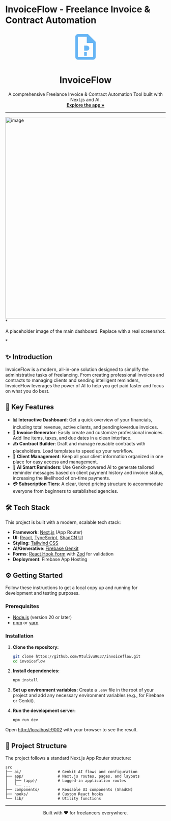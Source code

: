 # InvoiceFlow - Freelance Invoice & Contract Automation

<div align="center">
  <svg xmlns="http://www.w3.org/2000/svg" viewBox="0 0 24 24" class="w-24 h-24 text-primary" fill="hsl(207, 88%, 68%)" width="96" height="96">
    <path d="M14 2H6C4.9 2 4 2.9 4 4V20C4 21.1 4.9 22 6 22H18C19.1 22 20 21.1 20 20V8L14 2ZM18 20H6V4H13V9H18V20ZM11 19H13V16H11V19ZM11 15H13C14.1 15 15 14.1 15 13C15 11.9 14.1 11 13 11H11V15Z" />
  </svg>
  <h1 align="center">InvoiceFlow</h1>
  <p align="center">
    A comprehensive Freelance Invoice & Contract Automation Tool built with Next.js and AI.
    <br />
    <a href="/dashboard"><strong>Explore the app »</strong></a>
  </p>
</div>

---

<img width="1347" height="633" alt="image" src="https://github.com/user-attachments/assets/69c38078-7a9c-4742-8a94-5e0f41c16aa2" />
*<p align="center">A placeholder image of the main dashboard. Replace with a real screenshot.</p>*


## ✨ Introduction

InvoiceFlow is a modern, all-in-one solution designed to simplify the administrative tasks of freelancing. From creating professional invoices and contracts to managing clients and sending intelligent reminders, InvoiceFlow leverages the power of AI to help you get paid faster and focus on what you do best.

## 🚀 Key Features

- **📊 Interactive Dashboard**: Get a quick overview of your financials, including total revenue, active clients, and pending/overdue invoices.
- **📄 Invoice Generator**: Easily create and customize professional invoices. Add line items, taxes, and due dates in a clean interface.
- **✍️ Contract Builder**: Draft and manage reusable contracts with placeholders. Load templates to speed up your workflow.
- **👥 Client Management**: Keep all your client information organized in one place for easy access and management.
- **🤖 AI Smart Reminders**: Use Genkit-powered AI to generate tailored reminder messages based on client payment history and invoice status, increasing the likelihood of on-time payments.
- **💳 Subscription Tiers**: A clear, tiered pricing structure to accommodate everyone from beginners to established agencies.

## 🛠️ Tech Stack

This project is built with a modern, scalable tech stack:

- **Framework**: [Next.js](https://nextjs.org/) (App Router)
- **UI**: [React](https://reactjs.org/), [TypeScript](https://www.typescriptlang.org/), [ShadCN UI](https://ui.shadcn.com/)
- **Styling**: [Tailwind CSS](https://tailwindcss.com/)
- **AI/Generative**: [Firebase Genkit](https://firebase.google.com/docs/genkit)
- **Forms**: [React Hook Form](https://react-hook-form.com/) with [Zod](https://zod.dev/) for validation
- **Deployment**: Firebase App Hosting

## ⚙️ Getting Started

Follow these instructions to get a local copy up and running for development and testing purposes.

### Prerequisites

- [Node.js](https://nodejs.org/) (version 20 or later)
- [npm](https://www.npmjs.com/) or [yarn](https://yarnpkg.com/)

### Installation

1.  **Clone the repository:**
    ```sh
    git clone https://github.com/Mtulivu9637/invoiceflow.git
    cd invoiceflow
    ```

2.  **Install dependencies:**
    ```sh
    npm install
    ```

3.  **Set up environment variables:**
    Create a `.env` file in the root of your project and add any necessary environment variables (e.g., for Firebase or Genkit).

4.  **Run the development server:**
    ```sh
    npm run dev
    ```

Open [http://localhost:9002](http://localhost:9002) with your browser to see the result.

## 📁 Project Structure

The project follows a standard Next.js App Router structure:

```
src
├── ai/                # Genkit AI flows and configuration
├── app/               # Next.js routes, pages, and layouts
│   ├── (app)/         # Logged-in application routes
│   └── ...
├── components/        # Reusable UI components (ShadCN)
├── hooks/             # Custom React hooks
└── lib/               # Utility functions
```

---

<p align="center">Built with ❤️ for freelancers everywhere.</p>
